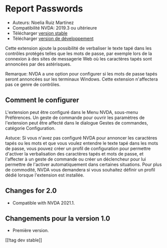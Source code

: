 # Report Passwords #
* Auteurs: Noelia Ruiz Martínez
* Compatibilité NVDA: 2019.3 ou ultérieure
* Télécharger [version stable][1]
* Télécharger [version de développement][2]

Cette extension ajoute la possibilité de verbaliser le texte tapé dans les
contrôles protégés telles que les mots de passe, par exemple lors de la
connexion à des sites de messagerie Web où les caractères tapés sont
annoncées par des astérisques.

Remarque: NVDA a une option pour configurer si les mots de passe tapés
seront annoncées sur les terminaux Windows. Cette extension n'affectera pas
ce genre de contrôles.

## Comment le configurer

L'extension peut être configuré dans le Menu NVDA, sous-menu Préférences. Un
geste de commande pour ouvrir les paramètres de l'extension peut être
affecté dans le dialogue Gestes de commandes, catégorie Configuration.

Astuce: Si vous n'avez pas configuré NVDA pour annoncer les caractères tapés
ou les mots et que vous voulez entendre le texte tapé dans les mots de
passe, vous pouvez créer un profil de configuration pour permettre d'activer
la verbalisation des caractères tapés et mots de passe, et l'affecter à un
geste de commande ou créer un déclencheur pour lui permettre de l'activer
automatiquement dans certaines situations. Pour plus de commodité, NVDA vous
demandera si vous souhaitez définir un profil dédié lorsque l'extension est
installée.

## Changes for 2.0 ##
* Compatible with NVDA 2021.1.

## Changements pour la version 1.0 ##
* Première version.


[[!tag dev stable]]

[1]: http://addons.nvda-project.org/files/get.php?file=rp

[2]: http://addons.nvda-project.org/files/get.php?file=rp-dev
